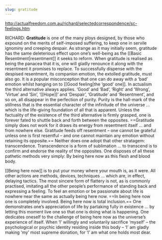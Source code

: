 ```yaml
---
slug: gratitude
---
```


http://actualfreedom.com.au/richard/selectedcorrespondence/sc-feelings.htm

RICHARD: **Gratitude** is one of the many ploys designed, by those who expound on the merits of self-imposed suffering, to keep one in servile ignominy and creeping despair. As strange as it may initially seem, gratitude has the same deleterious effect upon one’s well-being as the [[Basic Resentment|resentment]] it seeks to reform. When gratitude is realised as being the panacea that it is, one will gladly renounce it along with the resentment it promises to replace. To successfully dispense with the despised resentment, its companion emotion, the extolled gratitude, must also go. It is a popular misconception that one can do away with a ‘bad’ emotion whilst hanging on to [[Good feeling|the ‘good’ one]]. In actualism the third alternative always applies. ‘Good’ and ‘Bad’, ‘Right’ and ‘Wrong’, ‘Virtue’ and ‘Sin’, ‘[[Hope]]’ and ‘Despair’, ‘Gratitude’ and ‘Resentment’, and so on, all disappear in the perfection of purity. Purity is the hall-mark of the stillness that is the essential character of the infinitude of the universe ... which is the life-giving foundation of all that is apparent. Unless the factuality of the existence of the third alternative is firmly grasped, one is forever fated to shuttle back and forth between the opposites. ==Gratitude simply does not work for it draws its energy from resentment itself ... and from nowhere else. Gratitude feeds off resentment – one cannot be grateful unless one is first resentful – and one cannot maintain any emotion without retaining its opposite.== Neither does one adopt that other stratagem: transcendence. Transcendence is a form of sublimation ... to transcend is to confirm and endorse the reality of the opposites. One disposes of all these pathetic methods very simply: By being here now as this flesh and blood body.

[[Being here now]] is to put your money where your mouth is, as it were. All other actions are methods, devices, techniques ... which are, in effect, delaying tactics. The most sincere form of flattery is not, as is commonly practised, imitating all the other people’s performance of standing back and expressing a feeling. To feel an emotion or be passionate about life is nowhere near the same as actually being here now. ==In being here now one is completely involved. Being here now is total inclusion.== One demonstrates one’s appreciation of life by partaking fully in existence ... by letting this moment live one so that one is doing what is happening. One dedicates oneself to the challenge of being here now as the universe’s experience of itself. When ‘I’ willingly and voluntarily sacrifice ‘myself’ – the psychological or psychic identity residing inside this body – ‘I’ am gladly making ‘my’ most supreme donation, for ‘I’ am what one holds most dear.